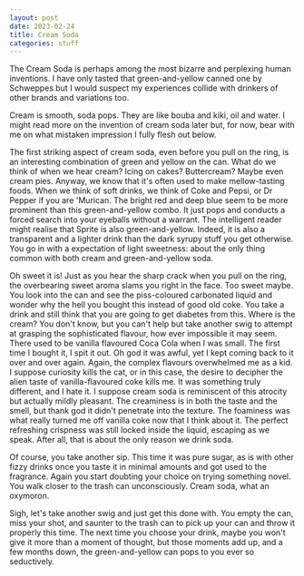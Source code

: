 ```yaml
---
layout: post
date: 2023-02-24
title: Cream Soda
categories: stuff
---
```


The Cream Soda is perhaps among the most bizarre and perplexing human inventions. I have only tasted that green-and-yellow canned one by Schweppes but I would suspect my experiences collide with drinkers of other brands and variations too.

Cream is smooth, soda pops. They are like bouba and kiki, oil and water. I might read more on the invention of cream soda later but, for now, bear with me on what mistaken impression I fully flesh out below. 

The first striking aspect of cream soda, even before you pull on the ring, is an interesting combination of green and yellow on the can. What do we think of when we hear cream? Icing on cakes? Buttercream? Maybe even cream pies. Anyway, we know that it's often used to make mellow-tasting foods.  When we think of soft drinks, we think of Coke and Pepsi, or Dr Pepper if you are 'Murican. The bright red and deep blue seem to be more prominent than this green-and-yellow combo. It just pops and conducts a forced search into your eyeballs without a warrant. The intelligent reader might realise that Sprite is also green-and-yellow. Indeed, it is also a transparent and a lighter drink than the dark syrupy stuff you get otherwise. You go in with a expectation of light sweetness: about the only thing common with both cream and green-and-yellow soda.

Oh sweet it is! Just as you hear the sharp crack when you pull on the ring, the overbearing sweet aroma slams you right in the face. Too sweet maybe. You look into the can and see the piss-coloured carbonated liquid and wonder why the hell you bought this instead of good old coke. You take a drink and still think that you are going to get diabetes from this. Where is the cream? You don't know, but you can't help but take another swig to attempt at grasping the sophisticated flavour, how ever impossible it may seem. There used to be vanilla flavoured Coca Cola when I was small. The first time I bought it, I spit it out. Oh god it was awful, yet I kept coming back to it over and over again. Again, the complex flavours overwhelmed me as a kid. I suppose curiosity kills the cat, or in this case, the desire to decipher the alien taste of vanilla-flavoured coke kills me. It was something truly different, and I hate it. I suppose cream soda is reminiscent of this atrocity but actually mildly pleasant. The creaminess is in both the taste and the smell, but thank god it didn't penetrate into the texture. The foaminess was what really turned me off vanilla coke now that I think about it. The perfect refreshing crispness was still locked inside the liquid, escaping as we speak. After all, that is about the only reason we drink soda.

Of course, you take another sip. This time it was pure sugar, as is with other fizzy drinks once you taste it in minimal amounts and got used to the fragrance. Again you start doubting your choice on trying something novel. You walk closer to the trash can unconsciously. Cream soda, what an oxymoron.

Sigh, let's take another swig and just get this done with. You empty the can, miss your shot, and saunter to the trash can to pick up your can and throw it properly this time. The next time you choose your drink, maybe you won't give it more than a moment of thought, but those moments add up, and a few months down, the green-and-yellow can pops to you ever so seductively.